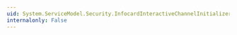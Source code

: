 ```yaml
---
uid: System.ServiceModel.Security.InfocardInteractiveChannelInitializer.BeginDisplayInitializationUI(System.ServiceModel.IClientChannel,System.AsyncCallback,System.Object)
internalonly: False
---
```


